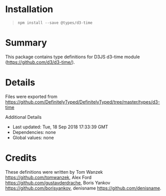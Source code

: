 # Installation
> `npm install --save @types/d3-time`

# Summary
This package contains type definitions for D3JS d3-time module (https://github.com/d3/d3-time/).

# Details
Files were exported from https://github.com/DefinitelyTyped/DefinitelyTyped/tree/master/types/d3-time

Additional Details
 * Last updated: Tue, 18 Sep 2018 17:33:39 GMT
 * Dependencies: none
 * Global values: none

# Credits
These definitions were written by Tom Wanzek <https://github.com/tomwanzek>, Alex Ford <https://github.com/gustavderdrache>, Boris Yankov <https://github.com/borisyankov>, denisname <https://github.com/denisname>.

